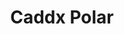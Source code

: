 ---
color: green
category: Cameras
group: DJI
visible: true
order: 2
title: Caddx Polar
link: https://www.getfpv.com/caddx-polar-micro-camera.html
img: /uploads/equipment/video/cameras-caddx-polar.png
text: The only 720 60fps DJI camera on this list. Those specs aren't great compared to other options. But this cam has one large advantage - giving you good video at night and a pretty large FOV to go with that
info: 
  - $42.99
  - 720p<Resolution>
  - 60FPS
  - 162°<FOV>
  - 1/1.8"<Sensor Size>
  - Micro (19mm)<Size>
  - 9g
---